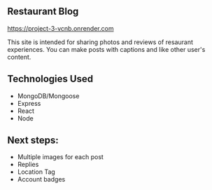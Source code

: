 <h2>Restaurant Blog</h2>




https://project-3-vcnb.onrender.com


This site is intended for sharing photos and reviews of resaurant experiences. You can make posts with captions and like 
other user's content.

<h2>Technologies Used</h2>


- MongoDB/Mongoose
- Express
- React
- Node


## Next steps:  

- Multiple images for each post
- Replies
- Location Tag
- Account badges
